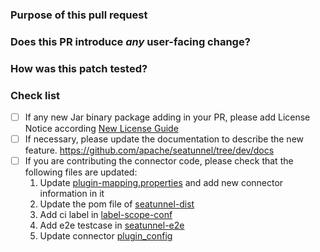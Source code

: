 <!--

Thank you for contributing to SeaTunnel! Please make sure that your code changes
are covered with tests. And in case of new features or big changes
remember to adjust the documentation.

Feel free to ping committers for the review!

## Contribution Checklist
  - Make sure that the pull request corresponds to a [GITHUB issue](https://github.com/apache/seatunnel/issues).
  - Name the pull request in the form "[Feature] [component] Title of the pull request", where *Feature* can be replaced by `Hotfix`, `Bug`, etc.
  - Minor fixes should be named following this pattern: `[hotfix] [docs] Fix typo in README.md doc`.
-->

### Purpose of this pull request

<!-- Describe the purpose of this pull request. For example: This pull request adds checkstyle plugin.-->


### Does this PR introduce _any_ user-facing change?

<!--
Note that it means *any* user-facing change including all aspects such as the documentation fix.
If yes, please clarify the previous behavior and the change this PR proposes - provide the console output, description and/or an example to show the behavior difference if possible.
If possible, please also clarify if this is a user-facing change compared to the released SeaTunnel versions or within the unreleased branches such as dev.
If no, write 'No'.
If you are adding/modifying connector documents, please follow our new specifications: https://github.com/apache/seatunnel/issues/4544.
-->


### How was this patch tested?

<!--
If tests were added, say they were added here. Please make sure to add some test cases that check the changes thoroughly including negative and positive cases if possible.
If it was tested in a way different from regular unit tests, please clarify how you tested step by step, ideally copy and paste-able, so that other reviewers can test and check, and descendants can verify in the future.
If tests were not added, please describe why they were not added and/or why it was difficult to add.
If you are adding E2E test cases, maybe refer to https://github.com/apache/seatunnel/blob/dev/seatunnel-e2e/seatunnel-connector-v2-e2e/connector-cdc-mysql-e2e/src/test/resources/mysqlcdc_to_mysql.conf, here is a good example.
-->


### Check list

* [ ] If any new Jar binary package adding in your PR, please add License Notice according
  [New License Guide](https://github.com/apache/seatunnel/blob/dev/docs/en/contribution/new-license.md)
* [ ] If necessary, please update the documentation to describe the new feature. https://github.com/apache/seatunnel/tree/dev/docs
* [ ] If you are contributing the connector code, please check that the following files are updated:
  1. Update [plugin-mapping.properties](https://github.com/apache/seatunnel/blob/dev/plugin-mapping.properties) and add new connector information in it
  2. Update the pom file of [seatunnel-dist](https://github.com/apache/seatunnel/blob/dev/seatunnel-dist/pom.xml)
  3. Add ci label in [label-scope-conf](https://github.com/apache/seatunnel/blob/dev/.github/workflows/labeler/label-scope-conf.yml)
  4. Add e2e testcase in [seatunnel-e2e](https://github.com/apache/seatunnel/tree/dev/seatunnel-e2e/seatunnel-connector-v2-e2e/)
  5. Update connector [plugin_config](https://github.com/apache/seatunnel/blob/dev/config/plugin_config)